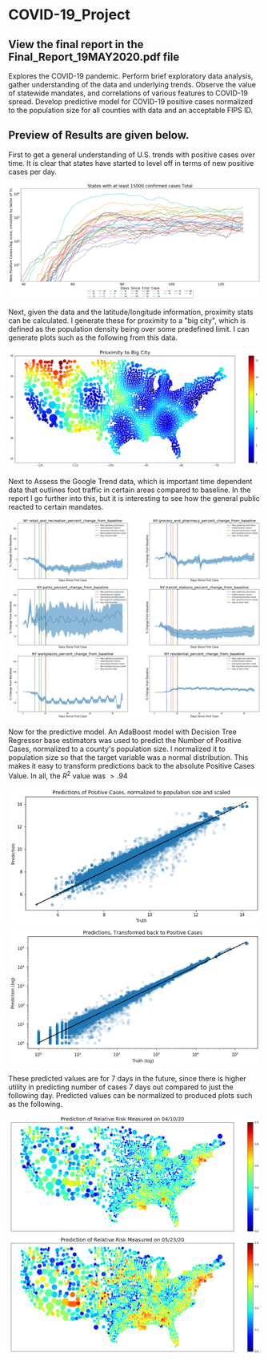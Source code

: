 # COVID-19_Project

## View the final report in the Final_Report_19MAY2020.pdf file

Explores the COVID-19 pandemic.
Perform brief exploratory data analysis, gather understanding of the data and underlying trends. Observe the value of statewide mandates, and correlations of various features to COVID-19 spread.
Develop predictive model for COVID-19 positive cases normalized to the population size for all counties with data and an acceptable FIPS ID.

## Preview of Results are given below.

First to get a general understanding of U.S. trends with positive cases over time. It is clear that states have started to level off in terms of new positive cases per day.

![](plots/state_trends.png)

Next, given the data and the latitude/longitude information, proximity stats can be calculated. I generate these for proximity to a "big city", which is defined as the population density being over some predefined limit. I can generate plots such as the following from this data.

![](plots/Proximity.png)

Next to Assess the Google Trend data, which is important time dependent data that outlines foot traffic in certain areas compared to baseline. In the report I go further into this, but it is interesting to see how the general public reacted to certain mandates.

![](plots/NY_google_data.png)

Now for the predictive model. An AdaBoost model with Decision Tree Regressor base estimators was used to predict the Number of Positive Cases, normalized to a county's population size. I normalized it to population size so that the target variable was a normal distribution. This makes it easy to transform predictions back to the absolute Positive Cases Value. In all, the $R^2$ value was $>.94$

![](plots/R2_normalized.png)
![](plots/R2_transformed.png)

These predicted values are for 7 days in the future, since there is higher utility in predicting number of cases 7 days out compared to just the following day. Predicted values can be normalized to produced plots such as the following.

![](plots/predictions_10APR20.png)
![](plots/predictions_23MAY20.png)
